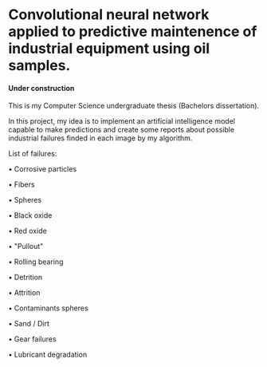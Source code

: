 # Convolutional neural network applied to predictive maintenence of industrial equipment using oil samples.

#### Under construction

This is my Computer Science undergraduate thesis (Bachelors dissertation).

In this project, my idea is to implement an artificial intelligence model capable to make predictions and create some
reports about possible industrial failures finded in each image by my algorithm.

List of failures:

• Corrosive particles

• Fibers

• Spheres

• Black oxide

• Red oxide

• "Pullout"

• Rolling bearing

• Detrition

• Attrition

• Contaminants spheres

• Sand / Dirt

• Gear failures

• Lubricant degradation
